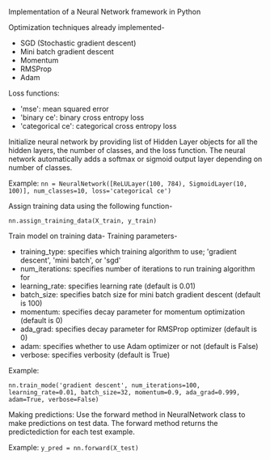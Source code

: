 Implementation of a Neural Network framework in Python

Optimization techniques already implemented-
- SGD (Stochastic gradient descent)
- Mini batch gradient descent
- Momentum
- RMSProp
- Adam

Loss functions:
- 'mse': mean squared error
- 'binary ce': binary cross entropy loss
- 'categorical ce': categorical cross entropy loss

Initialize neural network by providing list of Hidden Layer objects for all the hidden layers, the number of classes, and the loss function. The neural network automatically adds a softmax or sigmoid output layer depending on number of classes.

Example:
```nn = NeuralNetwork([ReLULayer(100, 784), SigmoidLayer(10, 100)], num_classes=10, loss='categorical ce')```

Assign training data using the following function-

```nn.assign_training_data(X_train, y_train)```

Train model on training data-
Training parameters-
- training_type: specifies which training algorithm to use; 'gradient descent', 'mini batch', or 'sgd'
- num_iterations: specifies number of iterations to run training algorithm for
- learning_rate: specifies learning rate (default is 0.01)
- batch_size: specifies batch size for mini batch gradient descent (default is 100)
- momentum: specifies decay parameter for momentum optimization (default is 0)
- ada_grad: specifies decay parameter for RMSProp optimizer (default is 0)
- adam: specifies whether to use Adam optimizer or not (default is False)
- verbose: specifies verbosity (default is True)

Example:

```nn.train_mode('gradient descent', num_iterations=100, learning_rate=0.01, batch_size=32, momentum=0.9, ada_grad=0.999, adam=True, verbose=False)```

Making predictions: Use the forward method in NeuralNetwork class to make predictions on test data. The forward method returns the predictediction for each test example.

Example:
```y_pred = nn.forward(X_test)```
